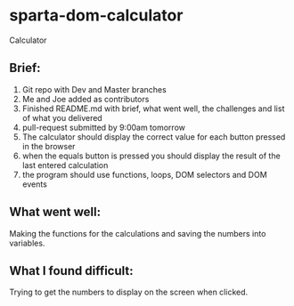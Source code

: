 # sparta-dom-calculator
Calculator

## Brief:
1. Git repo with Dev and Master branches
2. Me and Joe added as contributors
3. Finished README.md with brief, what went well, the challenges and list of what you delivered
4. pull-request submitted by 9:00am tomorrow
5. The calculator should display the correct value for each button pressed in the browser
6. when the equals button is pressed you should display the result of the last entered calculation
7. the program should use functions, loops, DOM selectors and DOM events

## What went well:
Making the functions for the calculations and saving the numbers into variables.

## What I found difficult:
Trying to get the numbers to display on the screen when clicked.
